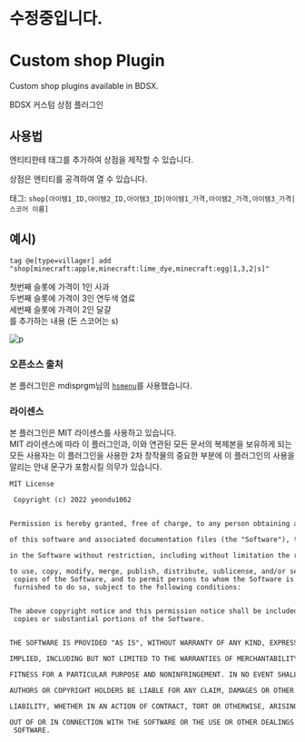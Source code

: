 # 수정중입니다.
# Custom shop Plugin

Custom shop plugins available in BDSX.   
  
BDSX 커스텀 상점 플러그인 
     
## 사용법    
엔티티한테 태그를 추가하여 상점을 제작할 수 있습니다.<br>
 
상점은 엔티티를 공격하여 열 수 있습니다.     
     
태그: `shop[아이템1_ID,아이템2_ID,아이템3_ID|아이템1_가격,아이템2_가격,아이템3_가격|스코어 이름]`
  

   
## 예시) 

`tag @e[type=villager] add "shop[minecraft:apple,minecraft:lime_dye,minecraft:egg|1,3,2|s]"`  

첫번째 슬롯에 가격이 1인 사과<br>
두번째 슬롯에 가격이 3인 연두색 염료<br>
세번째 슬롯에 가격이 2인 달걀<br>
를 추가하는 내용 (돈 스코어는 s)     

![p](test.png)


     

         
     
### 오픈소스 출처 
본 플러그인은 mdisprgm님의 [`hsmenu`](https://github.com/mdisprgm/bdsx-hsmenu)를 사용했습니다. 


### 라이센스     
본 플러그인은 MIT 라이센스를 사용하고 있습니다.<br> 
MIT 라이센스에 따라 이 플러그인과, 이와 연관된 모든 문서의 복제본을 보유하게 되는 모든 사용자는 이 플러그인을 사용한 2차 창작물의 중요한 부분에 이 플러그인의 사용을 알리는 안내 문구가 포함시킬 의무가 있습니다. <br> 
```
MIT License 
  
 Copyright (c) 2022 yeondu1062
  
 Permission is hereby granted, free of charge, to any person obtaining a copy 
 of this software and associated documentation files (the "Software"), to deal 
 in the Software without restriction, including without limitation the rights 
 to use, copy, modify, merge, publish, distribute, sublicense, and/or sell 
 copies of the Software, and to permit persons to whom the Software is 
 furnished to do so, subject to the following conditions: 
  
 The above copyright notice and this permission notice shall be included in all 
 copies or substantial portions of the Software. 
  
 THE SOFTWARE IS PROVIDED "AS IS", WITHOUT WARRANTY OF ANY KIND, EXPRESS OR 
 IMPLIED, INCLUDING BUT NOT LIMITED TO THE WARRANTIES OF MERCHANTABILITY, 
 FITNESS FOR A PARTICULAR PURPOSE AND NONINFRINGEMENT. IN NO EVENT SHALL THE 
 AUTHORS OR COPYRIGHT HOLDERS BE LIABLE FOR ANY CLAIM, DAMAGES OR OTHER 
 LIABILITY, WHETHER IN AN ACTION OF CONTRACT, TORT OR OTHERWISE, ARISING FROM, 
 OUT OF OR IN CONNECTION WITH THE SOFTWARE OR THE USE OR OTHER DEALINGS IN THE 
 SOFTWARE.
```
